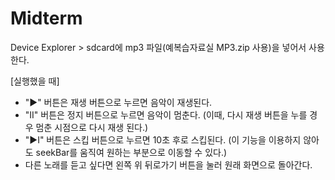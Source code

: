 # Midterm
Device Explorer > sdcard에 mp3 파일(예복습자료실 MP3.zip 사용)을 넣어서 사용한다.

[실행했을 때]
- "▶" 버튼은 재생 버튼으로 누르면 음악이 재생된다.
- "II" 버튼은 정지 버튼으로 누르면 음악이 멈춘다.
  (이때, 다시 재생 버튼을 누를 경우 멈춘 시점으로 다시 재생 된다.)
- "▶I" 버튼은 스킵 버튼으로 누르면 10초 후로 스킵된다.
  (이 기능을 이용하지 않아도 seekBar를 움직여 원하는 부분으로 이동할 수 있다.)
- 다른 노래를 듣고 싶다면 왼쪽 위 뒤로가기 버튼을 눌러 원래 화면으로 돌아간다.
